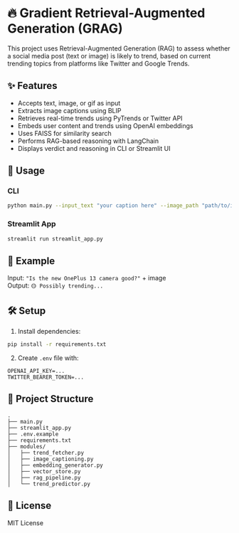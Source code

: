 
# 🔥 Gradient Retrieval-Augmented Generation (GRAG)

This project uses Retrieval-Augmented Generation (RAG) to assess whether a social media post (text or image) is likely to trend, based on current trending topics from platforms like Twitter and Google Trends.

## ✨ Features
- Accepts text, image, or gif as input
- Extracts image captions using BLIP
- Retrieves real-time trends using PyTrends or Twitter API
- Embeds user content and trends using OpenAI embeddings
- Uses FAISS for similarity search
- Performs RAG-based reasoning with LangChain
- Displays verdict and reasoning in CLI or Streamlit UI

## 🚀 Usage

### CLI
```bash
python main.py --input_text "your caption here" --image_path "path/to/image.jpg"
```

### Streamlit App
```bash
streamlit run streamlit_app.py
```

## 🧪 Example
Input: `"Is the new OnePlus 13 camera good?"` + image  
Output: `🟡 Possibly trending...`

## 🛠 Setup
1. Install dependencies:
```bash
pip install -r requirements.txt
```
2. Create `.env` file with:
```
OPENAI_API_KEY=...
TWITTER_BEARER_TOKEN=...
```

## 📂 Project Structure
```
.
├── main.py
├── streamlit_app.py
├── .env.example
├── requirements.txt
├── modules/
│   ├── trend_fetcher.py
│   ├── image_captioning.py
│   ├── embedding_generator.py
│   ├── vector_store.py
│   ├── rag_pipeline.py
│   └── trend_predictor.py
```

## 🧾 License
MIT License
